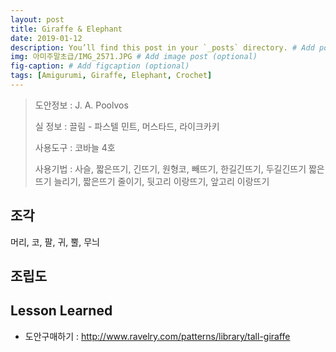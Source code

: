 ```yaml
---
layout: post
title: Giraffe & Elephant
date: 2019-01-12
description: You’ll find this post in your `_posts` directory. # Add post description (optional)
img: 아미주말초급/IMG_2571.JPG # Add image post (optional)
fig-caption: # Add figcaption (optional)
tags: [Amigurumi, Giraffe, Elephant, Crochet]
---
```


> 도안정보 : J. A. Poolvos
>
> 실 정보 : 끌림 - 파스텔 민트, 머스타드, 라이크카키
>
> 사용도구 : 코바늘 4호
>
> 사용기법 : 사슬, 짧은뜨기, 긴뜨기, 원형코, 빼뜨기, 한길긴뜨기, 두길긴뜨기
            짧은뜨기 늘리기, 짧은뜨기 줄이기, 뒷고리 이랑뜨기, 앞고리 이랑뜨기


## 조각
머리, 코, 팔, 귀, 뿔, 무늬

## 조립도

## Lesson Learned
* 도안구매하기 : http://www.ravelry.com/patterns/library/tall-giraffe

